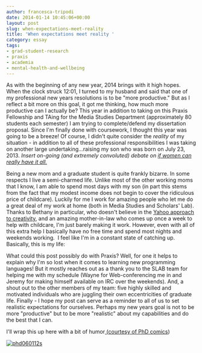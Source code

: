 ```yaml
---
author: francesca-tripodi
date: 2014-01-14 10:45:06+00:00
layout: post
slug: when-expectations-meet-reality
title: 'When expectations meet reality '
category: essay
tags:
- grad-student-research
- praxis
- academia
- mental-health-and-wellbeing
---
```


As with the beginning of any new year, 2014 brings with it high hopes. When the clock struck 12:01, I turned to my husband and said that one of my professional new years resolutions is to be "more productive." But as I reflect a bit more on this goal, it got me thinking, how much more productive can I actually be? This year in addition to taking on this Praxis Fellowship and TAing for the Media Studies Department (approximately 80 students each semester) I am trying to complete/defend my dissertation proposal. Since I'm finally done with coursework, I thought this year was going to be a breeze! Of course, I didn't quite consider the _reality_ of my situation - in addition to all of these professional responsibilities I was taking on another large undertaking...raising my son who was born on July 23, 2013. _Insert on-going (and extremely convoluted) debate on [if women can really have it all.](http://www.theatlantic.com/magazine/archive/2012/07/why-women-still-cant-have-it-all/309020/)_

Being a new mom and a graduate student is quite frankly bizarre. In some respects I live a semi-charmed life. Unlike most of the other working moms that I know, I am able to spend most days with my son (in part this stems from the fact that my modest income does not begin to cover the ridiculous price of childcare). Luckily for me I work for amazing people who let me do a great deal of my work at home (both in Media Studies and Scholars' Lab). Thanks to Bethany in particular, who doesn't believe in the [Yahoo approach to creativity,](http://www.nytimes.com/2013/03/06/technology/yahoos-in-office-policy-aims-to-bolster-morale.html?_r=0) and an amazing mother-in-law who comes up once a week to help with childcare, I'm just barely making it work. However, even with all of this extra help I basically have no free time and spend most nights and weekends working.  I feel like I'm in a constant state of catching up. Basically, this is my life:

What could this post possibly do with Praxis? Well, for one it helps to explain why I'm so lost when it comes to learning new programming languages! But it mostly reaches out as a thank you to the SLAB team for helping me with my schedule (Wayne for Web-conferencing me in and Jeremy for making himself available on IRC over the weekends). And, a shout out to the other members of my team: five highly skilled and motivated individuals who are juggling their own eccentricities of graduate life. Finally - I hope my post can serve as a reminder to all of us to set realistic expectations for ourselves. Perhaps my new years goal is not to be more "productive" but to be more "realistic" about my capabilities and do the best that I can.

I'll wrap this up here with a bit of humor[ (](http://www.youtube.com/watch?v=4YIj4rLYo0c)[courtesy of PhD comics](http://www.phdcomics.com/comics/archive.php?comicid=1500))

[![phd060112s](http://static.scholarslab.org/wp-content/uploads/2014/01/phd060112s-300x130.gif)](http://static.scholarslab.org/wp-content/uploads/2014/01/phd060112s.gif)
